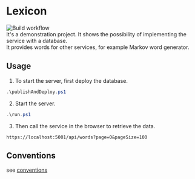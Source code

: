 # Lexicon
![Build workflow](https://github.com/jirikostiha/lexicon/actions/workflows/build.yml/badge.svg)  
It's a demonstration project. It shows the possibility of implementing the service with a database.  
It provides words for other services, for example Markov word generator.  

## Usage
1. To start the server, first deploy the database.  
```powershell
.\publishAndDeploy.ps1 
```

2. Start the server.
```powershell
.\run.ps1  
```

3. Then call the service in the browser to retrieve the data.
```
https://localhost:5001/api/words?page=0&pageSize=100
```


## Conventions
see [conventions](/doc/conventions.md)
  
